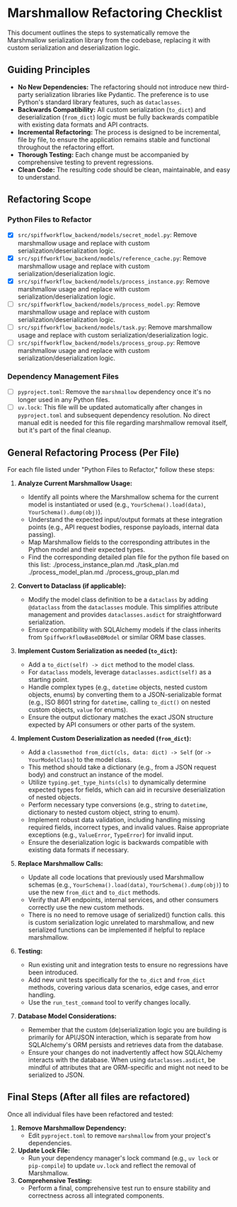 # Marshmallow Refactoring Checklist

This document outlines the steps to systematically remove the Marshmallow serialization library from the codebase, replacing it with custom serialization and deserialization logic.

## Guiding Principles

- **No New Dependencies:** The refactoring should not introduce new third-party serialization libraries like Pydantic. The preference is to use Python's standard library features, such as `dataclasses`.
- **Backwards Compatibility:** All custom serialization (`to_dict`) and deserialization (`from_dict`) logic must be fully backwards compatible with existing data formats and API contracts.
- **Incremental Refactoring:** The process is designed to be incremental, file by file, to ensure the application remains stable and functional throughout the refactoring effort.
- **Thorough Testing:** Each change must be accompanied by comprehensive testing to prevent regressions.
- **Clean Code:** The resulting code should be clean, maintainable, and easy to understand.

## Refactoring Scope

### Python Files to Refactor

- [x] `src/spiffworkflow_backend/models/secret_model.py`: Remove marshmallow usage and replace with custom serialization/deserialization logic.
- [x] `src/spiffworkflow_backend/models/reference_cache.py`: Remove marshmallow usage and replace with custom serialization/deserialization logic.
- [x] `src/spiffworkflow_backend/models/process_instance.py`: Remove marshmallow usage and replace with custom serialization/deserialization logic.
- [ ] `src/spiffworkflow_backend/models/process_model.py`: Remove marshmallow usage and replace with custom serialization/deserialization logic.
- [ ] `src/spiffworkflow_backend/models/task.py`: Remove marshmallow usage and replace with custom serialization/deserialization logic.
- [ ] `src/spiffworkflow_backend/models/process_group.py`: Remove marshmallow usage and replace with custom serialization/deserialization logic.

### Dependency Management Files

- [ ] `pyproject.toml`: Remove the `marshmallow` dependency once it's no longer used in any Python files.
- [ ] `uv.lock`: This file will be updated automatically after changes in `pyproject.toml` and subsequent dependency resolution. No direct manual edit is needed for this file regarding marshmallow removal itself, but it's part of the final cleanup.

## General Refactoring Process (Per File)

For each file listed under "Python Files to Refactor," follow these steps:

1. **Analyze Current Marshmallow Usage:**

   - Identify all points where the Marshmallow schema for the current model is instantiated or used (e.g., `YourSchema().load(data)`, `YourSchema().dump(obj)`).
   - Understand the expected input/output formats at these integration points (e.g., API request bodies, response payloads, internal data passing).
   - Map Marshmallow fields to the corresponding attributes in the Python model and their expected types.
   - Find the corresponding detailed plan file for the python file based on this list:
     ./process_instance_plan.md
     ./task_plan.md
     ./process_model_plan.md
     ./process_group_plan.md

2. **Convert to Dataclass (if applicable):**

   - Modify the model class definition to be a `dataclass` by adding `@dataclass` from the `dataclasses` module. This simplifies attribute management and provides `dataclasses.asdict` for straightforward serialization.
   - Ensure compatibility with SQLAlchemy models if the class inherits from `SpiffworkflowBaseDBModel` or similar ORM base classes.

3. **Implement Custom Serialization as needed (`to_dict`):**

   - Add a `to_dict(self) -> dict` method to the model class.
   - For `dataclass` models, leverage `dataclasses.asdict(self)` as a starting point.
   - Handle complex types (e.g., `datetime` objects, nested custom objects, enums) by converting them to a JSON-serializable format (e.g., ISO 8601 string for `datetime`, calling `to_dict()` on nested custom objects, `value` for enums).
   - Ensure the output dictionary matches the exact JSON structure expected by API consumers or other parts of the system.

4. **Implement Custom Deserialization as needed (`from_dict`):**

   - Add a `classmethod from_dict(cls, data: dict) -> Self` (or `-> YourModelClass`) to the model class.
   - This method should take a dictionary (e.g., from a JSON request body) and construct an instance of the model.
   - Utilize `typing.get_type_hints(cls)` to dynamically determine expected types for fields, which can aid in recursive deserialization of nested objects.
   - Perform necessary type conversions (e.g., string to `datetime`, dictionary to nested custom object, string to enum).
   - Implement robust data validation, including handling missing required fields, incorrect types, and invalid values. Raise appropriate exceptions (e.g., `ValueError`, `TypeError`) for invalid input.
   - Ensure the deserialization logic is backwards compatible with existing data formats if necessary.

5. **Replace Marshmallow Calls:**

   - Update all code locations that previously used Marshmallow schemas (e.g., `YourSchema().load(data)`, `YourSchema().dump(obj)`) to use the new `from_dict` and `to_dict` methods.
   - Verify that API endpoints, internal services, and other consumers correctly use the new custom methods.
   - There is no need to remove usage of serialized() function calls. this is custom serialization logic unrelated to marshmallow, and new serialized functions can be implemented if helpful to replace marshmallow.

6. **Testing:**

   - Run existing unit and integration tests to ensure no regressions have been introduced.
   - Add new unit tests specifically for the `to_dict` and `from_dict` methods, covering various data scenarios, edge cases, and error handling.
   - Use the `run_test_command` tool to verify changes locally.

7. **Database Model Considerations:**
   - Remember that the custom (de)serialization logic you are building is primarily for API/JSON interaction, which is separate from how SQLAlchemy's ORM persists and retrieves data from the database.
   - Ensure your changes do not inadvertently affect how SQLAlchemy interacts with the database. When using `dataclasses.asdict`, be mindful of attributes that are ORM-specific and might not need to be serialized to JSON.

## Final Steps (After all files are refactored)

Once all individual files have been refactored and tested:

1. **Remove Marshmallow Dependency:**
   - Edit `pyproject.toml` to remove `marshmallow` from your project's dependencies.
2. **Update Lock File:**
   - Run your dependency manager's lock command (e.g., `uv lock` or `pip-compile`) to update `uv.lock` and reflect the removal of Marshmallow.
3. **Comprehensive Testing:**
   - Perform a final, comprehensive test run to ensure stability and correctness across all integrated components.
